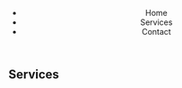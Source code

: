<header>
  <nav>
    <ul>
      <li>Home</li>
      <li>Services</li>
      <li>Contact</li>
    </ul>
 </nav>
</header>
  
<section>
  <h2>Services</h2>
    <div class="container">
      <article></article>
      <article></article>
      <article></article>
  </div>
</section>
